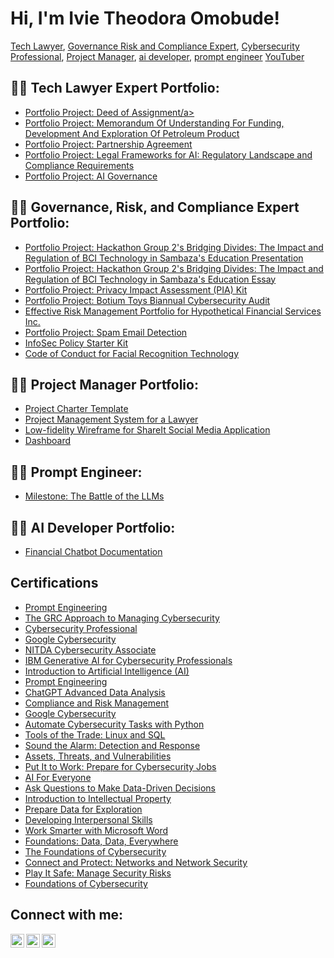 <!DOCTYPE html>
<html lang="en">
<head>
<meta charset="UTF-8">
<meta name="viewport" content="width=device-width, initial-scale=1.0">
<title>Ivie Theodora Omobude</title>
</head>
<body>

<h1>Hi, I'm Ivie Theodora Omobude!</h1>
<p><a href="https://github.com/the-dora">Tech Lawyer</a>, <a href="https://www.linkedin.com/in/ivie-theodora-omobude-90940b234">Governance Risk and Compliance Expert</a>, <a href="https://www.linkedin.com/in/ivie-theodora-omobude-90940b234">Cybersecurity Professional</a>, <a href="https://www.linkedin.com/in/ivie-theodora-omobude-90940b234">Project Manager</a>, <a href="https://www.linkedin.com/in/ivie-theodora-omobude-90940b234"> ai developer</a>, <a href="https://www.linkedin.com/in/ivie-theodora-omobude-90940b234"> prompt engineer</a> <a href="https://www.youtube.com/@ivieomobude9016">YouTuber</a></p>

<h2>👨‍💻 Tech Lawyer Expert Portfolio:</h2>
<ul>
   
   <li><a href="https://docs.google.com/document/d/1ljE48yASB1xkC6_aBrtiuxaSe48azS5V/edit?usp=sharing&ouid=117722228861705700809&rtpof=true&sd=true">Portfolio Project: Deed of Assignment/a></li>
   
   <li><a href="https://docs.google.com/document/d/1I765Cvs2ZmrB3PUFnRqR7FJc4NRmcYOmQmwEuvTq4tY/edit?usp=sharing">Portfolio Project: Memorandum Of Understanding For Funding, Development And Exploration Of Petroleum Product</a></li>

   <li><a href="https://docs.google.com/document/d/1G8mwdDzac2H7mm1NQcRCCdTnP-UzA97JlUE5CfNSa2w/edit?usp=sharing">Portfolio Project: Partnership Agreement</a></li>

   <li><a href="https://docs.google.com/presentation/d/1Kh6j3EskRoAEqqU7toBt5L203Ypqmkhx_lMnJR6bRSs/edit?usp=sharing">Portfolio Project: Legal Frameworks for AI: Regulatory Landscape and Compliance Requirements</a></li>
   
   <li><a href="https://docs.google.com/presentation/d/1P84KULwrncTj9XyymfMr6PH8mnKs_vR1dE4JMKT9Ogg/edit?usp=sharing">Portfolio Project: AI Governance</a></li>
</ul>


<h2>👨‍💻 Governance, Risk, and Compliance Expert Portfolio:</h2>
<ul>
    <li><a href="https://docs.google.com/presentation/d/1y3P37BXPDCsHAH0YlRjB1-iu8GGYfniVidHmASHl8WQ/edit?usp=sharing">Portfolio Project: Hackathon Group 2's Bridging Divides: The Impact and Regulation of BCI Technology in Sambaza's Education Presentation</a></li>
    <li><a href="https://docs.google.com/document/d/1W5ZoJxxstgeZd-MGtbS8UxoRaptuC3Z-DxfZuRvIdt8/edit?usp=sharing">Portfolio Project: Hackathon Group 2's Bridging Divides: The Impact and Regulation of BCI Technology in Sambaza's Education Essay</a></li>
    <li><a href="https://docs.google.com/document/d/1ol5sjavzsFXym6bLnGB-VDwiSD-gXV6sGAs8pqOPaM8/edit?usp=sharing">Portfolio Project: Privacy Impact Assessment (PIA) Kit</a></li>
    <li><a href="https://docs.google.com/document/d/1tE6-YoEW0AZhht_cBRSXBX7hNv1WGuZCFK52h2V61VI/edit?usp=sharing">Portfolio Project: Botium Toys Biannual Cybersecurity Audit</a></li>
    <li><a href="https://docs.google.com/document/d/175rTaWm_cQ-TL7sfjOlPOIZjG3iDl05rTNb4Igpoi1Y/edit?usp=sharing">Effective Risk Management Portfolio for Hypothetical Financial Services Inc.</a></li>
    <li><a href="https://docs.google.com/document/d/1PltMctfRQYCN91CUf3NlCpdOZsoigcYJ5gZldaDmQBc/edit?usp=sharing">Portfolio Project: Spam Email Detection</a></li>
    <li><a href="https://docs.google.com/document/d/1Iw6BuxkCGOgCoIGytE43m44e22y-zdyQH91fZ2HgIp8/edit?usp=sharing">InfoSec Policy Starter Kit</a></li>
    <li><a href="https://docs.google.com/document/d/1Cmsp8_xhMcpBbnLgX5mWFyPMgDcN_-jzZtS1tKJDVl4/edit?usp=sharing">Code of Conduct for Facial Recognition Technology</a></li>
</ul>

<h2>👨‍💻 Project Manager Portfolio:</h2>
<ul>
   <li><a href="https://docs.google.com/document/d/1eKwchj5p80iHcyHmjpGkHuIi7Lj1dB7RN8d9tlK-sgI/edit?usp=sharing">Project Charter Template</a></li>
   <li><a href="https://noble-patient-84c.notion.site/LegisPraxis-Agenda-46aa11e8ff214dbbb0a5243e7884096a?pvs=4">Project Management System for a Lawyer</a></li>
   <li><a href="https://docs.google.com/document/d/1rGP9Dj9goNyN8bk1Wq5ttetazbTvcyFkJ20j5ykcRNs/edit?usp=sharing">Low-fidelity Wireframe for ShareIt Social Media Application</a></li>
   <li><a href="https://docs.google.com/spreadsheets/d/1BHOB_7-aXPCHOiCbNca_1YjVxlVr3v1XdV8Y86unp18/edit?usp=sharing">Dashboard</a></li>
</ul>


<h2>👨‍💻 Prompt Engineer:</h2>
<ul>
   <li><a href="https://docs.google.com/document/d/1bsYi7-J5bPVC2KEEE7Wsca8JGxCX5QUM2jyJhJVuca4/edit?usp=sharing">Milestone: The Battle of the LLMs</a></li>
</ul>

<h2>👨‍💻 AI Developer Portfolio:</h2>
<ul>
   <li><a href="https://docs.google.com/document/d/1GKdtsALkDk2OHl95H4OUIv7gaR7K45Hotk9HhnnkmiI/edit?usp=sharing">Financial Chatbot Documentation</a></li>
</ul>

<h2>Certifications</h2>
<ul>
   <li><a href="https://coursera.org/verify/specialization/ZSNK63G35EU8">Prompt Engineering</a></li>
<li><a href="https://coursera.org/verify/DYXYA2RJ6DXW">The GRC Approach to Managing Cybersecurity</a></li>
<li><a href="https://coursera.org/verify/professional-cert/SN7FQ3Z2GPSE">Cybersecurity Professional</a></li>
<li><a href="https://coursera.org/verify/professional-cert/SN7FQ3Z2GPSE">Google Cybersecurity</a></li>
<li><a href="https://www.credly.com/badges/a93a5dec-bef2-48e4-b841-9b8f677a2fa8/print">NITDA Cybersecurity Associate</a></li>
<li><a href="https://coursera.org/share/f086f2f2fa563832315314a7e472728b">IBM Generative AI for Cybersecurity Professionals</a></li>
   <li><a href="https://coursera.org/share/b30291e54f7e7372a2a72da92480b86c">Introduction to Artificial Intelligence (AI)</a></li>
   <li><a href="https://coursera.org/share/c26914512059a3d71f668b975584d797">Prompt Engineering</a></li>
   <li><a href="https://coursera.org/share/76603e08f469d7b33efd1c5f6101302b">ChatGPT Advanced Data Analysis</a></li>
   <li><a href="https://coursera.org/share/3a8e93d7ca251b92947a23d318283dad">Compliance and Risk Management</a></li>
   <li><a href="https://www.coursera.org/account/accomplishments/professional-cert/SN7FQ3Z2GPSE">Google Cybersecurity</a></li>
   <li><a href="https://www.coursera.org/account/accomplishments/verify/9FU7FEZDUZHL">Automate Cybersecurity Tasks with Python</a></li>
   <li><a href="https://www.coursera.org/account/accomplishments/verify/GZMM6QRDHR24">Tools of the Trade: Linux and SQL</a></li>
   <li><a href="https://www.coursera.org/account/accomplishments/verify/6JPHQDQ2KVM9">Sound the Alarm: Detection and Response</a></li>
   <li><a href="https://www.coursera.org/account/accomplishments/verify/AFG6ND3A275Q">Assets, Threats, and Vulnerabilities</a></li>
   <li><a href="https://www.coursera.org/account/accomplishments/verify/7RQ3BU2XGVSM">Put It to Work: Prepare for Cybersecurity Jobs</a></li>
   <li><a href="https://www.coursera.org/account/accomplishments/verify/ENNQ5X897T7B">AI For Everyone</a></li>
   <li><a href="https://www.coursera.org/account/accomplishments/verify/L6SNZ58LS8ER">Ask Questions to Make Data-Driven Decisions</a></li>
   <li><a href="https://www.coursera.org/account/accomplishments/verify/9RM6SAGZPLT8">Introduction to Intellectual Property</a></li>
   <li><a href="https://www.coursera.org/account/accomplishments/verify/V7YSM8Y2CFZQ">Prepare Data for Exploration</a></li>
   <li><a href="https://www.coursera.org/account/accomplishments/verify/CQCN6Y8SCFRB">Developing Interpersonal Skills</a></li>
   <li><a href="https://www.coursera.org/account/accomplishments/verify/Y3BX4UJW8QS4">Work Smarter with Microsoft Word</a></li>
   <li><a href="https://www.coursera.org/account/accomplishments/certificate/K3S2KQDZJUN7">Foundations: Data, Data, Everywhere</a></li>
   <li><a href="https://www.coursera.org/account/accomplishments/verify/AVZ79FFHDDVF">The Foundations of Cybersecurity</a></li>
   <li><a href="https://www.coursera.org/account/accomplishments/verify/7RNVRNLKUUN5">Connect and Protect: Networks and Network Security</a></li>
   <li><a href="https://www.coursera.org/account/accomplishments/verify/4R7PYHZXWQ2P">Play It Safe: Manage Security Risks</a></li>
   <li><a href="https://www.coursera.org/account/accomplishments/verify/Z8S3TLMUTCKL">Foundations of Cybersecurity</a></li>
</ul>

<h2>Connect with me:</h2>
<a href="https://www.youtube.com/@ivieomobude9016"><img align="left" alt="the-dora | YouTube" width="22px" src="https://cdn.jsdelivr.net/npm/simple-icons@v3/icons/youtube.svg"></a>
<a href="https://www.linkedin.com/in/ivietheodoraomobudegovernanceriskandcompliancegrcanalyst"><img align="left" alt="the-dora | LinkedIn" width="22px" src="https://cdn.jsdelivr.net/npm/simple-icons@v3/icons/linkedin.svg"></a>
<a href="https://www.instagram.com/th_odora/"><img align="left" alt="the-dora | Instagram" width="22px" src="https://cdn.jsdelivr.net/npm/simple-icons@v3/icons/instagram.svg"></a>

</body>
</html>
